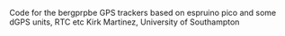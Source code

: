 Code for the bergprpbe GPS trackers based on espruino pico
and some dGPS units, RTC etc
Kirk Martinez, University of Southampton
